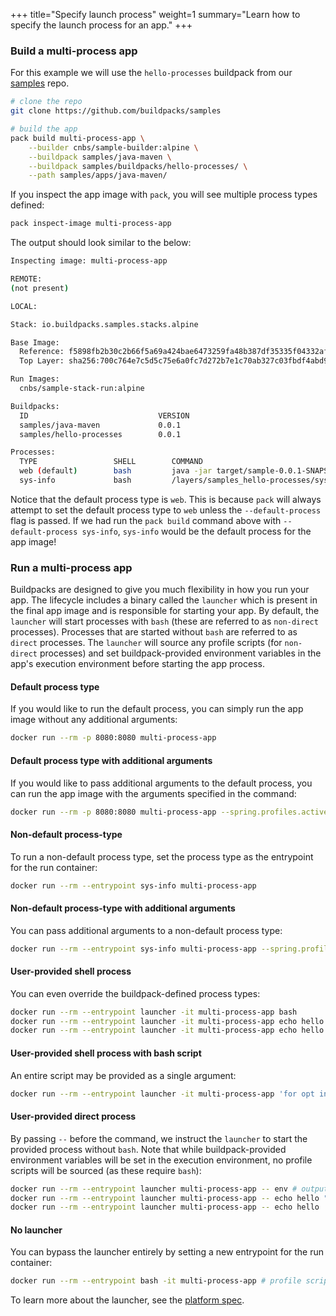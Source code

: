 +++
title="Specify launch process"
weight=1
summary="Learn how to specify the launch process for an app."
+++

### Build a multi-process app

For this example we will use the `hello-processes` buildpack from our [samples][samples] repo.

```bash
# clone the repo
git clone https://github.com/buildpacks/samples

# build the app
pack build multi-process-app \
    --builder cnbs/sample-builder:alpine \
    --buildpack samples/java-maven \
    --buildpack samples/buildpacks/hello-processes/ \
    --path samples/apps/java-maven/
```

If you inspect the app image with `pack`, you will see multiple process types defined:

```bash
pack inspect-image multi-process-app
```

The output should look similar to the below:

```bash
Inspecting image: multi-process-app

REMOTE:
(not present)

LOCAL:

Stack: io.buildpacks.samples.stacks.alpine

Base Image:
  Reference: f5898fb2b30c2b66f5a69a424bae6473259fa48b387df35335f04332af7f1091
  Top Layer: sha256:700c764e7c5d5c75e6a0fc7d272b7e1c70ab327c03fbdf4abd9313e5ec3217f7

Run Images:
  cnbs/sample-stack-run:alpine

Buildpacks:
  ID                             VERSION
  samples/java-maven             0.0.1
  samples/hello-processes        0.0.1

Processes:
  TYPE                 SHELL        COMMAND                                                     ARGS
  web (default)        bash         java -jar target/sample-0.0.1-SNAPSHOT.jar
  sys-info             bash         /layers/samples_hello-processes/sys-info/sys-info.sh
```

Notice that the default process type is `web`. This is because `pack` will always attempt to set the default process type to `web` unless the `--default-process` flag is passed.
If we had run the `pack build` command above with `--default-process sys-info`, `sys-info` would be the default process for the app image!

### Run a multi-process app

Buildpacks are designed to give you much flexibility in how you run your app. The lifecycle includes a binary called the `launcher` which is present in the final app image and is responsible for starting your app.
By default, the `launcher` will start processes with `bash` (these are referred to as `non-direct` processes). Processes that are started without `bash` are referred to as `direct` processes.
The `launcher` will source any profile scripts (for `non-direct` processes) and set buildpack-provided environment variables in the app's execution environment before starting the app process.

#### Default process type

If you would like to run the default process, you can simply run the app image without any additional arguments:

```bash
docker run --rm -p 8080:8080 multi-process-app
```

#### Default process type with additional arguments

If you would like to pass additional arguments to the default process, you can run the app image with the arguments specified in the command:

```bash
docker run --rm -p 8080:8080 multi-process-app --spring.profiles.active=mysql
```

#### Non-default process-type

To run a non-default process type, set the process type as the entrypoint for the run container:

```bash
docker run --rm --entrypoint sys-info multi-process-app
```

#### Non-default process-type with additional arguments

You can pass additional arguments to a non-default process type:

```bash
docker run --rm --entrypoint sys-info multi-process-app --spring.profiles.active=mysql
```

#### User-provided shell process

You can even override the buildpack-defined process types:

```bash
docker run --rm --entrypoint launcher -it multi-process-app bash
docker run --rm --entrypoint launcher -it multi-process-app echo hello "$WORLD" # $WORLD is evaluated on the host machine
docker run --rm --entrypoint launcher -it multi-process-app echo hello '$WORLD' # $WORLD is evaluated in the container after profile scripts are sourced
```

#### User-provided shell process with bash script

An entire script may be provided as a single argument:

```bash
docker run --rm --entrypoint launcher -it multi-process-app 'for opt in $JAVA_OPTS; do echo $opt; done'
```

#### User-provided direct process

By passing `--` before the command, we instruct the `launcher` to start the provided process without `bash`.
Note that while buildpack-provided environment variables will be set in the execution environment, no profile scripts will be sourced (as these require `bash`):

```bash
docker run --rm --entrypoint launcher multi-process-app -- env # output will include buildpack-provided env vars
docker run --rm --entrypoint launcher multi-process-app -- echo hello "$WORLD" # $WORLD is evaluated on the host machine
docker run --rm --entrypoint launcher multi-process-app -- echo hello '$WORLD' # $WORLD is not evaluated, output will include string literal `$WORLD`
```

#### No launcher

You can bypass the launcher entirely by setting a new entrypoint for the run container:

```bash
docker run --rm --entrypoint bash -it multi-process-app # profile scripts have NOT been sourced and buildpack-provided env vars are NOT set in this shell
```

To learn more about the launcher, see the [platform spec](https://github.com/buildpacks/spec/blob/main/platform.md#launcher).

[samples]: https://github.com/buildpacks/samples